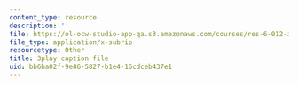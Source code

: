 ```yaml
---
content_type: resource
description: ''
file: https://ol-ocw-studio-app-qa.s3.amazonaws.com/courses/res-6-012-introduction-to-probability-spring-2018/bb6ba02f9e465827b1e416cdceb437e1_rZKUmNvCjis.vtt
file_type: application/x-subrip
resourcetype: Other
title: 3play caption file
uid: bb6ba02f-9e46-5827-b1e4-16cdceb437e1
---
```

